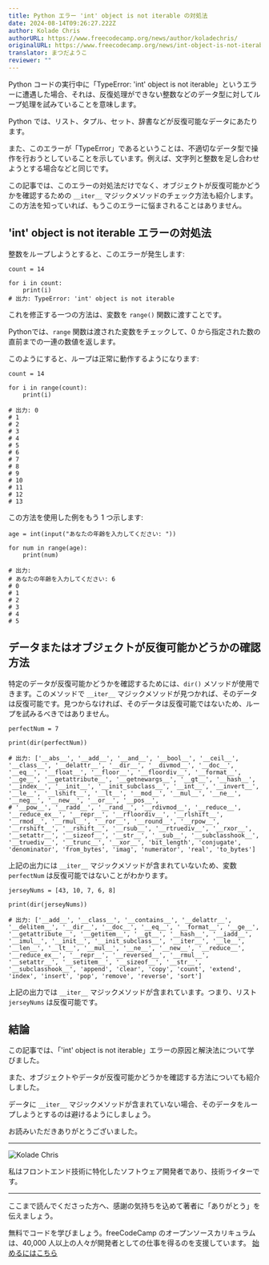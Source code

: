 ```yaml
---
title: Python エラー 'int' object is not iterable の対処法
date: 2024-08-14T09:26:27.222Z
author: Kolade Chris
authorURL: https://www.freecodecamp.org/news/author/koladechris/
originalURL: https://www.freecodecamp.org/news/int-object-is-not-iterable-python-error-solved/
translator: まつだようこ
reviewer: ""
---
```


Python コードの実行中に「TypeError: 'int' object is not iterable」というエラーに遭遇した場合、それは、反復処理ができない整数などのデータ型に対してループ処理を試みていることを意味します。

<!-- more -->

Python では、リスト、タプル、セット、辞書などが反復可能なデータにあたります。

また、このエラーが「TypeError」であるということは、不適切なデータ型で操作を行おうとしていることを示しています。例えば、文字列と整数を足し合わせようとする場合などと同じです。

この記事では、このエラーの対処法だけでなく、オブジェクトが反復可能かどうかを確認するための `__iter__` マジックメソッドのチェック方法も紹介します。この方法を知っていれば、もうこのエラーに悩まされることはありません。

## 'int' object is not iterable エラーの対処法

整数をループしようとすると、このエラーが発生します:

```
count = 14

for i in count:
    print(i)
# 出力: TypeError: 'int' object is not iterable
```

これを修正する一つの方法は、変数を `range()` 関数に渡すことです。

Pythonでは、`range` 関数は渡された変数をチェックして、0 から指定された数の直前までの一連の数値を返します。

このようにすると、ループは正常に動作するようになります:

```
count = 14

for i in range(count):
    print(i)

# 出力: 0
# 1
# 2
# 3
# 4
# 5
# 6
# 7
# 8
# 9
# 10
# 11
# 12
# 13
```

この方法を使用した例をもう 1 つ示します:

```
age = int(input("あなたの年齢を入力してください: "))

for num in range(age):
    print(num)

# 出力: 
# あなたの年齢を入力してください: 6
# 0
# 1
# 2
# 3
# 4
# 5
```

## データまたはオブジェクトが反復可能かどうかの確認方法

特定のデータが反復可能かどうかを確認するためには、`dir()` メソッドが使用できます。このメソッドで `__iter__` マジックメソッドが見つかれば、そのデータは反復可能です。見つからなければ、そのデータは反復可能ではないため、ループを試みるべきではありません。

```
perfectNum = 7

print(dir(perfectNum))

# 出力: ['__abs__', '__add__', '__and__', '__bool__', '__ceil__', '__class__', '__delattr__', '__dir__', '__divmod__', '__doc__', '__eq__', '__float__', '__floor__', '__floordiv__', '__format__', '__ge__', '__getattribute__', '__getnewargs__', '__gt__', '__hash__', '__index__', '__init__', '__init_subclass__', '__int__', '__invert__', '__le__', '__lshift__', '__lt__', '__mod__', '__mul__', '__ne__', '__neg__', '__new__', '__or__', '__pos__', 
# '__pow__', '__radd__', '__rand__', '__rdivmod__', '__reduce__', '__reduce_ex__', '__repr__', '__rfloordiv__', '__rlshift__', '__rmod__', '__rmul__', '__ror__', '__round__', '__rpow__', '__rrshift__', '__rshift__', '__rsub__', '__rtruediv__', '__rxor__', '__setattr__', '__sizeof__', '__str__', '__sub__', '__subclasshook__', '__truediv__', '__trunc__', '__xor__', 'bit_length', 'conjugate', 'denominator', 'from_bytes', 'imag', 'numerator', 'real', 'to_bytes']
```

上記の出力には `__iter__` マジックメソッドが含まれていないため、変数 `perfectNum` は反復可能ではないことがわかります。

```
jerseyNums = [43, 10, 7, 6, 8]

print(dir(jerseyNums))

# 出力: ['__add__', '__class__', '__contains__', '__delattr__', '__delitem__', '__dir__', '__doc__', '__eq__', '__format__', '__ge__', '__getattribute__', '__getitem__', '__gt__', '__hash__', '__iadd__', '__imul__', '__init__', '__init_subclass__', '__iter__', '__le__', '__len__', '__lt__', '__mul__', '__ne__', '__new__', '__reduce__', '__reduce_ex__', '__repr__', '__reversed__', '__rmul__', '__setattr__', '__setitem__', '__sizeof__', '__str__', '__subclasshook__', 'append', 'clear', 'copy', 'count', 'extend', 'index', 'insert', 'pop', 'remove', 'reverse', 'sort']
```

上記の出力では `__iter__` マジックメソッドが含まれています。つまり、リスト `jerseyNums` は反復可能です。

## 結論

この記事では、「'int' object is not iterable」エラーの原因と解決法について学びました。

また、オブジェクトやデータが反復可能かどうかを確認する方法についても紹介しました。

データに `__iter__` マジックメソッドが含まれていない場合、そのデータをループしようとするのは避けるようにしましょう。

お読みいただきありがとうございました。

---

![Kolade Chris](https://cdn.hashnode.com/res/hashnode/image/upload/v1720467520534/YTa5HE3R0.jpg)

私はフロントエンド技術に特化したソフトウェア開発者であり、技術ライターです。

---

ここまで読んでくださった方へ、感謝の気持ちを込めて著者に「ありがとう」を伝えましょう。

無料でコードを学びましょう。freeCodeCamp のオープンソースカリキュラムは、40,000 人以上の人々が開発者としての仕事を得るのを支援しています。 [始めるにはこちら][1]

[1]: https://www.freecodecamp.org/learn/


